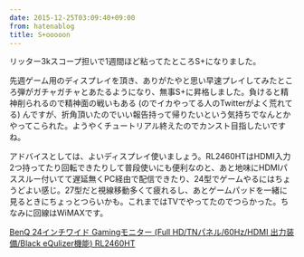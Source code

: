 ```yaml
---
date: 2015-12-25T03:09:40+09:00
from: hatenablog
title: S+ooooon
---
```

リッター3kスコープ担いで1週間ほど粘ってたところS+になりました。

先週ゲーム用のディスプレイを頂き、ありがたやと思い早速プレイしてみたところ弾がガチャガチャとあたるようになり、無事S+に昇格しました。負けると精神削られるので精神面の戦いもある (のでイカやってる人のTwitterがよく荒れてる) んですが、折角頂いたのでいい報告持って帰りたいという気持ちでなんとかやってこられた。ようやくチュートリアル終えたのでカンスト目指したいですね。

アドバイスとしては、よいディスプレイ使いましょう。RL2460HTはHDMI入力2つ持ってたり回転できたりして普段使いにも便利なのと、あと地味にHDMIパススルー付いてて遅延無くPC経由で配信できたり、24型でゲームやるにはちょうどよい感じ。27型だと視線移動多くて疲れるし、あとゲームパッドを一緒に見るときにちょっとつらいかも。これまではTVでやってたのでつらかった。ちなみに回線はWiMAXです。

[BenQ 24インチワイド Gamingモニター (Full HD/TNパネル/60Hz/HDMI 出力装備/Black eQulizer機能) RL2460HT](https://www.amazon.co.jp/dp/B00LURXL7G)